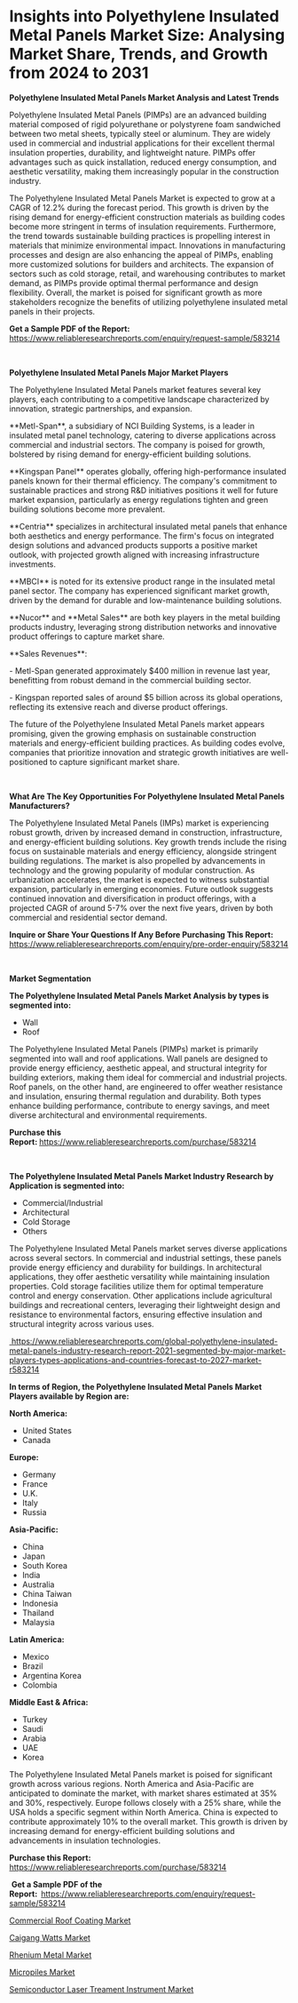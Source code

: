 <p><h1>Insights into Polyethylene Insulated Metal Panels Market Size: Analysing Market Share, Trends, and Growth from 2024 to 2031</h1></p><p><strong>Polyethylene Insulated Metal Panels Market Analysis and Latest Trends</strong></p>
<p><p>Polyethylene Insulated Metal Panels (PIMPs) are an advanced building material composed of rigid polyurethane or polystyrene foam sandwiched between two metal sheets, typically steel or aluminum. They are widely used in commercial and industrial applications for their excellent thermal insulation properties, durability, and lightweight nature. PIMPs offer advantages such as quick installation, reduced energy consumption, and aesthetic versatility, making them increasingly popular in the construction industry.</p><p>The Polyethylene Insulated Metal Panels Market is expected to grow at a CAGR of 12.2% during the forecast period. This growth is driven by the rising demand for energy-efficient construction materials as building codes become more stringent in terms of insulation requirements. Furthermore, the trend towards sustainable building practices is propelling interest in materials that minimize environmental impact. Innovations in manufacturing processes and design are also enhancing the appeal of PIMPs, enabling more customized solutions for builders and architects. The expansion of sectors such as cold storage, retail, and warehousing contributes to market demand, as PIMPs provide optimal thermal performance and design flexibility. Overall, the market is poised for significant growth as more stakeholders recognize the benefits of utilizing polyethylene insulated metal panels in their projects.</p></p>
<p><strong>Get a Sample PDF of the Report:&nbsp;</strong> <a href="https://www.reliableresearchreports.com/enquiry/request-sample/583214?utm_campaign=38&utm_medium=2&utm_source=Github&utm_content=ia&utm_term=28092024&utm_id=polyethylene-insulated-metal-panels">https://www.reliableresearchreports.com/enquiry/request-sample/583214</a></p>
<p>&nbsp;</p>
<p><strong>Polyethylene Insulated Metal Panels Major Market Players</strong></p>
<p><p>The Polyethylene Insulated Metal Panels market features several key players, each contributing to a competitive landscape characterized by innovation, strategic partnerships, and expansion.</p><p>**Metl-Span**, a subsidiary of NCI Building Systems, is a leader in insulated metal panel technology, catering to diverse applications across commercial and industrial sectors. The company is poised for growth, bolstered by rising demand for energy-efficient building solutions.</p><p>**Kingspan Panel** operates globally, offering high-performance insulated panels known for their thermal efficiency. The company's commitment to sustainable practices and strong R&D initiatives positions it well for future market expansion, particularly as energy regulations tighten and green building solutions become more prevalent.</p><p>**Centria** specializes in architectural insulated metal panels that enhance both aesthetics and energy performance. The firm's focus on integrated design solutions and advanced products supports a positive market outlook, with projected growth aligned with increasing infrastructure investments.</p><p>**MBCI** is noted for its extensive product range in the insulated metal panel sector. The company has experienced significant market growth, driven by the demand for durable and low-maintenance building solutions.</p><p>**Nucor** and **Metal Sales** are both key players in the metal building products industry, leveraging strong distribution networks and innovative product offerings to capture market share.</p><p>**Sales Revenues**: </p><p>- Metl-Span generated approximately $400 million in revenue last year, benefitting from robust demand in the commercial building sector.</p><p>- Kingspan reported sales of around $5 billion across its global operations, reflecting its extensive reach and diverse product offerings.</p><p>The future of the Polyethylene Insulated Metal Panels market appears promising, given the growing emphasis on sustainable construction materials and energy-efficient building practices. As building codes evolve, companies that prioritize innovation and strategic growth initiatives are well-positioned to capture significant market share.</p></p>
<p>&nbsp;</p>
<p><strong>What Are The Key Opportunities For Polyethylene Insulated Metal Panels Manufacturers?</strong></p>
<p><p>The Polyethylene Insulated Metal Panels (IMPs) market is experiencing robust growth, driven by increased demand in construction, infrastructure, and energy-efficient building solutions. Key growth trends include the rising focus on sustainable materials and energy efficiency, alongside stringent building regulations. The market is also propelled by advancements in technology and the growing popularity of modular construction. As urbanization accelerates, the market is expected to witness substantial expansion, particularly in emerging economies. Future outlook suggests continued innovation and diversification in product offerings, with a projected CAGR of around 5-7% over the next five years, driven by both commercial and residential sector demand.</p></p>
<p><strong>Inquire or Share Your Questions If Any Before Purchasing This Report:</strong> <a href="https://www.reliableresearchreports.com/enquiry/pre-order-enquiry/583214?utm_campaign=38&utm_medium=2&utm_source=Github&utm_content=ia&utm_term=28092024&utm_id=polyethylene-insulated-metal-panels">https://www.reliableresearchreports.com/enquiry/pre-order-enquiry/583214</a></p>
<p>&nbsp;</p>
<p><strong>Market Segmentation</strong></p>
<p><strong>The Polyethylene Insulated Metal Panels Market Analysis by types is segmented into:</strong></p>
<p><ul><li>Wall</li><li>Roof</li></ul></p>
<p><p>The Polyethylene Insulated Metal Panels (PIMPs) market is primarily segmented into wall and roof applications. Wall panels are designed to provide energy efficiency, aesthetic appeal, and structural integrity for building exteriors, making them ideal for commercial and industrial projects. Roof panels, on the other hand, are engineered to offer weather resistance and insulation, ensuring thermal regulation and durability. Both types enhance building performance, contribute to energy savings, and meet diverse architectural and environmental requirements.</p></p>
<p><strong>Purchase this Report:&nbsp;</strong><a href="https://www.reliableresearchreports.com/purchase/583214?utm_campaign=38&utm_medium=2&utm_source=Github&utm_content=ia&utm_term=28092024&utm_id=polyethylene-insulated-metal-panels">https://www.reliableresearchreports.com/purchase/583214</a></p>
<p>&nbsp;</p>
<p><strong>The Polyethylene Insulated Metal Panels Market Industry Research by Application is segmented into:</strong></p>
<p><ul><li>Commercial/Industrial</li><li>Architectural</li><li>Cold Storage</li><li>Others</li></ul></p>
<p><p>The Polyethylene Insulated Metal Panels market serves diverse applications across several sectors. In commercial and industrial settings, these panels provide energy efficiency and durability for buildings. In architectural applications, they offer aesthetic versatility while maintaining insulation properties. Cold storage facilities utilize them for optimal temperature control and energy conservation. Other applications include agricultural buildings and recreational centers, leveraging their lightweight design and resistance to environmental factors, ensuring effective insulation and structural integrity across various uses.</p></p>
<p><a href="https://www.reliableresearchreports.com/global-polyethylene-insulated-metal-panels-industry-research-report-2021-segmented-by-major-market-players-types-applications-and-countries-forecast-to-2027-market-r583214?utm_campaign=38&utm_medium=2&utm_source=Github&utm_content=ia&utm_term=28092024&utm_id=polyethylene-insulated-metal-panels">&nbsp;https://www.reliableresearchreports.com/global-polyethylene-insulated-metal-panels-industry-research-report-2021-segmented-by-major-market-players-types-applications-and-countries-forecast-to-2027-market-r583214</a></p>
<p><strong>In terms of Region, the Polyethylene Insulated Metal Panels Market Players available by Region are:</strong></p>
<p>
    <p> <strong> North America: </strong>
        <ul>
            <li>United States</li>
            <li>Canada</li>
        </ul>
        </p> 
    <p> <strong> Europe: </strong>
        <ul>
            <li>Germany</li>
            <li>France</li>
            <li>U.K.</li>
            <li>Italy</li>
            <li>Russia</li>
        </ul>
        </p> 
    <p> <strong> Asia-Pacific: </strong>
        <ul>
            <li>China</li>
            <li>Japan</li>
            <li>South Korea</li>
            <li>India</li>
            <li>Australia</li>
            <li>China Taiwan</li>
            <li>Indonesia</li>
            <li>Thailand</li>
            <li>Malaysia</li>
        </ul>
        </p> 
    <p> <strong> Latin America: </strong>
        <ul>
            <li>Mexico</li>
            <li>Brazil</li>
            <li>Argentina Korea</li>
            <li>Colombia</li>
        </ul>
        </p> 
    <p> <strong> Middle East & Africa: </strong>
        <ul>
            <li>Turkey</li>
            <li>Saudi</li>
            <li>Arabia</li>
            <li>UAE</li>
            <li>Korea</li>
        </ul>
    </p>
    </p>
<p><p>The Polyethylene Insulated Metal Panels market is poised for significant growth across various regions. North America and Asia-Pacific are anticipated to dominate the market, with market shares estimated at 35% and 30%, respectively. Europe follows closely with a 25% share, while the USA holds a specific segment within North America. China is expected to contribute approximately 10% to the overall market. This growth is driven by increasing demand for energy-efficient building solutions and advancements in insulation technologies.</p></p>
<p><strong>Purchase this Report: </strong><a href="https://www.reliableresearchreports.com/purchase/583214?utm_campaign=38&utm_medium=2&utm_source=Github&utm_content=ia&utm_term=28092024&utm_id=polyethylene-insulated-metal-panels">https://www.reliableresearchreports.com/purchase/583214</a></p>
<p>&nbsp;<strong>Get a Sample PDF of the Report:&nbsp;&nbsp;</strong><a href="https://www.reliableresearchreports.com/enquiry/request-sample/583214?utm_campaign=38&utm_medium=2&utm_source=Github&utm_content=ia&utm_term=28092024&utm_id=polyethylene-insulated-metal-panels">https://www.reliableresearchreports.com/enquiry/request-sample/583214</a></p>
<p><strong></strong></p>
<p><p><a href="https://github.com/RoseBoyd475/Market-Research-Report-List-1/blob/main/commercial-roof-coating-market.md?utm_campaign=38&utm_medium=2&utm_source=Github&utm_content=ia&utm_term=28092024&utm_id=polyethylene-insulated-metal-panels">Commercial Roof Coating Market</a></p><p><a href="https://www.linkedin.com/pulse/analyzing-caigang-watts-market-dynamics-growth-drivers-forecasted-kh5ec?utm_campaign=38&utm_medium=2&utm_source=Github&utm_content=ia&utm_term=28092024&utm_id=polyethylene-insulated-metal-panels">Caigang Watts Market</a></p><p><a href="https://github.com/JamesCox407/Market-Research-Report-List-1/blob/main/rhenium-metal-market.md?utm_campaign=38&utm_medium=2&utm_source=Github&utm_content=ia&utm_term=28092024&utm_id=polyethylene-insulated-metal-panels">Rhenium Metal Market</a></p><p><a href="https://www.linkedin.com/pulse/what-innovations-shaping-micropiles-market-application-types-2x0bc?utm_campaign=38&utm_medium=2&utm_source=Github&utm_content=ia&utm_term=28092024&utm_id=polyethylene-insulated-metal-panels">Micropiles Market</a></p><p><a href="https://issuu.com/reportprime-2/docs/semiconductor-laser-treament-instru_f855bce1acf8ab?utm_campaign=38&utm_medium=2&utm_source=Github&utm_content=ia&utm_term=28092024&utm_id=polyethylene-insulated-metal-panels">Semiconductor Laser Treament Instrument Market</a></p></p>